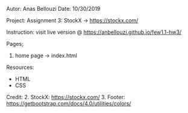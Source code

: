 Autor: Anas Bellouzi
Date: 10/30/2019

Project: Assignment 3: StockX -> https://stockx.com/

Instruction: visit live version @ https://anbellouzi.github.io/few1.1-hw3/

Pages;
  1. home page -> index.html

Resources:
  - HTML
  - CSS

Credit:
  2. StockX: https://stockx.com/
  3. Footer: https://getbootstrap.com/docs/4.0/utilities/colors/
